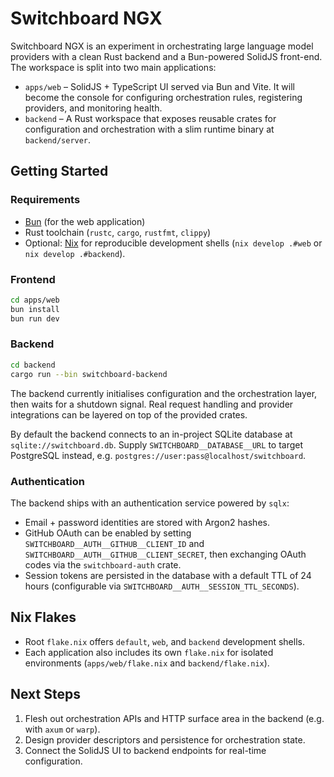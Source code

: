 # Switchboard NGX

Switchboard NGX is an experiment in orchestrating large language model providers with a clean Rust backend and a Bun-powered SolidJS front-end. The workspace is split into two main applications:

- `apps/web` – SolidJS + TypeScript UI served via Bun and Vite. It will become the console for configuring orchestration rules, registering providers, and monitoring health.
- `backend` – A Rust workspace that exposes reusable crates for configuration and orchestration with a slim runtime binary at `backend/server`.

## Getting Started

### Requirements

- [Bun](https://bun.sh/) (for the web application)
- Rust toolchain (`rustc`, `cargo`, `rustfmt`, `clippy`)
- Optional: [Nix](https://nixos.org/download.html) for reproducible development shells (`nix develop .#web` or `nix develop .#backend`).

### Frontend

```bash
cd apps/web
bun install
bun run dev
```

### Backend

```bash
cd backend
cargo run --bin switchboard-backend
```

The backend currently initialises configuration and the orchestration layer, then waits for a shutdown signal. Real request handling and provider integrations can be layered on top of the provided crates.

By default the backend connects to an in-project SQLite database at `sqlite://switchboard.db`. Supply `SWITCHBOARD__DATABASE__URL` to target PostgreSQL instead, e.g. `postgres://user:pass@localhost/switchboard`.

### Authentication

The backend ships with an authentication service powered by `sqlx`:

- Email + password identities are stored with Argon2 hashes.
- GitHub OAuth can be enabled by setting `SWITCHBOARD__AUTH__GITHUB__CLIENT_ID` and `SWITCHBOARD__AUTH__GITHUB__CLIENT_SECRET`, then exchanging OAuth codes via the `switchboard-auth` crate.
- Session tokens are persisted in the database with a default TTL of 24 hours (configurable via `SWITCHBOARD__AUTH__SESSION_TTL_SECONDS`).

## Nix Flakes

- Root `flake.nix` offers `default`, `web`, and `backend` development shells.
- Each application also includes its own `flake.nix` for isolated environments (`apps/web/flake.nix` and `backend/flake.nix`).

## Next Steps

1. Flesh out orchestration APIs and HTTP surface area in the backend (e.g. with `axum` or `warp`).
2. Design provider descriptors and persistence for orchestration state.
3. Connect the SolidJS UI to backend endpoints for real-time configuration.
